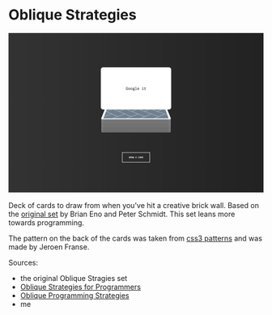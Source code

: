 # Oblique Strategies

![Oblique strategies page](./readme-img.png)

Deck of cards to draw from when you've hit a creative brick wall. Based on the [original set](https://en.wikipedia.org/wiki/Oblique_Strategies) by Brian Eno and Peter Schmidt. This set leans more towards programming.

The pattern on the back of the cards was taken from [css3 patterns](http://lea.verou.me/css3patterns/#weave) and was made by Jeroen Franse.

Sources:

- the original Oblique Stragies set
- [Oblique Strategies for Programmers](https://github.com/RobBlackwell/oblique-strategies-for-programmers)
- [Oblique Programming Strategies](https://traviscj.com/blog/oblique_programming_strategies.html)
- me
